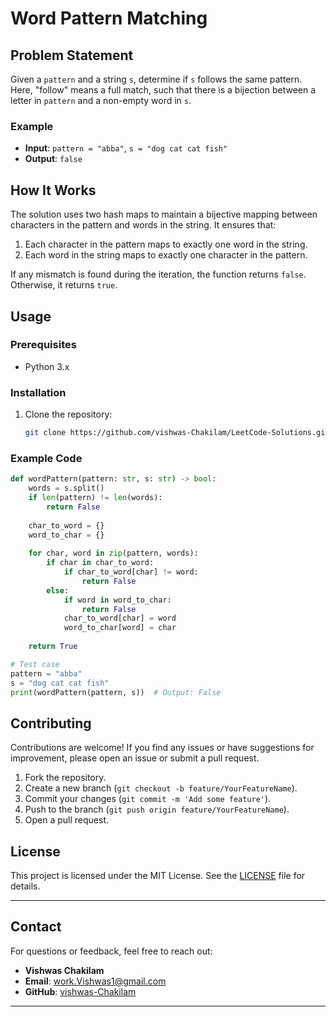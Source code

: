 # Word Pattern Matching


## Problem Statement

Given a `pattern` and a string `s`, determine if `s` follows the same pattern. Here, "follow" means a full match, such that there is a bijection between a letter in `pattern` and a non-empty word in `s`.

### Example
- **Input**: `pattern = "abba"`, `s = "dog cat cat fish"`
- **Output**: `false`

## How It Works

The solution uses two hash maps to maintain a bijective mapping between characters in the pattern and words in the string. It ensures that:
1. Each character in the pattern maps to exactly one word in the string.
2. Each word in the string maps to exactly one character in the pattern.

If any mismatch is found during the iteration, the function returns `false`. Otherwise, it returns `true`.

## Usage

### Prerequisites
- Python 3.x

### Installation
1. Clone the repository:
   ```bash
   git clone https://github.com/vishwas-Chakilam/LeetCode-Solutions.git
   ```
### Example Code
```python
def wordPattern(pattern: str, s: str) -> bool:
    words = s.split()
    if len(pattern) != len(words):
        return False
    
    char_to_word = {}
    word_to_char = {}
    
    for char, word in zip(pattern, words):
        if char in char_to_word:
            if char_to_word[char] != word:
                return False
        else:
            if word in word_to_char:
                return False
            char_to_word[char] = word
            word_to_char[word] = char
    
    return True

# Test case
pattern = "abba"
s = "dog cat cat fish"
print(wordPattern(pattern, s))  # Output: False
```

## Contributing
Contributions are welcome! If you find any issues or have suggestions for improvement, please open an issue or submit a pull request.

1. Fork the repository.
2. Create a new branch (`git checkout -b feature/YourFeatureName`).
3. Commit your changes (`git commit -m 'Add some feature'`).
4. Push to the branch (`git push origin feature/YourFeatureName`).
5. Open a pull request.

## License
This project is licensed under the MIT License. See the [LICENSE](LICENSE) file for details.

---

## Contact
For questions or feedback, feel free to reach out:
- **Vishwas Chakilam**
- **Email**: work.Vishwas1@gmail.com
- **GitHub**: [vishwas-Chakilam](https://github.com/vishwas-Chakilam)

---

